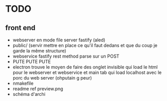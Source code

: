 # TODO

## front end

- webserver en mode file server fastify (aled)
- public/ (servir mettre en place ce qu'il faut dedans et que du coup je garde la même structure)
- webservice fastify rest method parse sur un POST
- PUTE PUTE PUTE
- electron trouve le moyen de faire des onglet invisible qui load le html pour le webserver et webservice et main tab qui load localhost avec le porc du web server (ohputain g peur)
- nmakefile
- readme ref preview.png
- schéma d'archi
